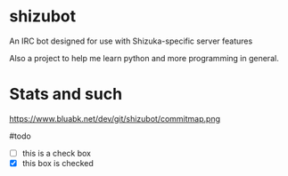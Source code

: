 shizubot
========

An IRC bot designed for use with Shizuka-specific server features

Also a project to help me learn python and more programming in general.


Stats and such
========

https://www.bluabk.net/dev/git/shizubot/commitmap.png

#todo
- [ ] this is a check box
- [x] this box is checked